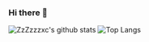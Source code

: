 ### Hi there 👋

<!--
**ZzZzzzxc/ZzZzzzxc** is a ✨ _special_ ✨ repository because its `README.md` (this file) appears on your GitHub profile.

Here are some ideas to get you started:

- 🔭 I’m currently working on ...
- 🌱 I’m currently learning ...
- 👯 I’m looking to collaborate on ...
- 🤔 I’m looking for help with ...
- 💬 Ask me about ...
- 📫 How to reach me: ...
- 😄 Pronouns: ...
- ⚡ Fun fact: ...
-->

![ZzZzzzxc's github stats](https://github-readme-stats.vercel.app/api?username=ZzZzzzxc&show_icons=true)
![Top Langs](https://github-readme-stats.vercel.app/api/top-langs/?username=ZzZzzzxc&layout=compact)
